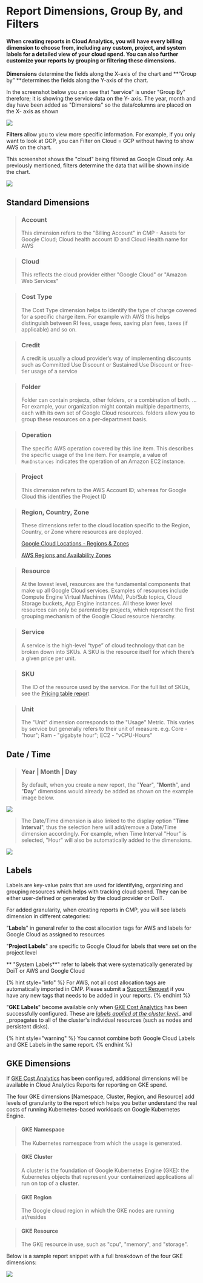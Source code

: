 # Report Dimensions, Group By, and Filters

#### When creating reports in Cloud Analytics, you will have every billing dimension to choose from, including any custom, project, and system labels for a detailed view of your cloud spend. You can also further customize your reports by grouping or filtering these dimensions. 

**Dimensions** determine the fields along the X-axis of the chart and **“Group by” **determines the fields along the Y-axis of the chart. 

In the screenshot below you can see that "service" is under "Group By" therefore; it is showing the service data on the Y- axis. The year, month and day have been added as "Dimensions" so the data/columns are placed on the X- axis as shown

![](<../../.gitbook/assets/image (138).png>)

**Filters** allow you to view more specific information. For example, if you only want to look at GCP, you can Filter on Cloud = GCP without having to show AWS on the chart.

This screenshot shows the  "cloud" being filtered as Google Cloud only. As previously mentioned, filters determine the data that will be shown inside the chart.

![](<../../.gitbook/assets/image (134) (1).png>)

## Standard Dimensions

> ### Account
>
> This dimension refers to the "Billing Account" in CMP - Assets for Google Cloud; Cloud health account ID and Cloud Health name for AWS

> ### Cloud
>
> This reflects the cloud provider either "Google Cloud" or "Amazon Web Services"

> ### **Cost Type**
>
> The Cost Type dimension helps to identify the type of charge covered for a specific charge item. For example with AWS this helps distinguish between RI fees, usage fees, saving plan fees, taxes (if applicable) and so on.

> ### Credit
>
> A credit is usually a cloud provider’s way of implementing discounts such as Committed Use Discount or Sustained Use Discount or free-tier usage of a service

> ### Folder
>
> Folder can contain projects, other folders, or a combination of both. ... For example, your organization might contain multiple departments, each with its own set of Google Cloud resources. folders allow you to group these resources on a per-department basis.

> ### Operation
>
> The specific AWS operation covered by this line item. This describes the specific usage of the line item. For example, a value of `RunInstances` indicates the operation of an Amazon EC2 instance.

> ### Project
>
> This dimension refers to the AWS Account ID; whereas for Google Cloud this identifies the Project ID

> ### **Region, Country, Zone**
>
> These dimensions refer to the cloud location specific to the Region, Country, or Zone where resources are deployed.
>
> [Google Cloud Locations - Regions & Zones](https://cloud.google.com/about/locations/)
>
> [AWS Regions and Availability Zones](https://aws.amazon.com/about-aws/global-infrastructure/regions_az/)

> ### Resource
>
> At the lowest level, resources are the fundamental components that make up all Google Cloud services. Examples of resources include Compute Engine Virtual Machines (VMs), Pub/Sub topics, Cloud Storage buckets, App Engine instances. All these lower level resources can only be parented by projects, which represent the first grouping mechanism of the Google Cloud resource hierarchy.

> ### Service
>
> A service is the high-level “type” of cloud technology that can be broken down into SKUs. A SKU is the resource itself for which there’s a given price per unit.

> ### SKU
>
> The ID of the resource used by the service. For the full list of SKUs, see the [Pricing table repor](https://cloud.google.com/billing/docs/how-to/pricing-table)t

> ### Unit
>
> The "Unit" dimension corresponds to the "Usage" Metric. This varies by service but generally refers to their unit of measure. e.g. Core - "hour"; Ram - "gigabyte hour"; EC2 - "vCPU-Hours"

## Date / Time 

> ### Year | Month | Day
>
> By default, when you create a new report, the "**Year**", "**Month**", and "**Day**" dimensions would already be added as shown on the example image below.

![](<../../.gitbook/assets/image (127) (2) (2) (2) (2).png>)

> The Date/Time dimension is also linked to the display option "**Time Interval**", thus the selection here will add/remove a Date/Time dimension accordingly. For example, when Time Interval "Hour" is selected, "Hour" will also be automatically added to the dimensions.

![](<../../.gitbook/assets/image (125) (1).png>)

## Labels

Labels are key-value pairs that are used for identifying, organizing and grouping resources which helps with tracking cloud spend. They can be either user-defined or generated by the cloud provider or DoiT.

For added granularity, when creating reports in CMP,  you will see labels dimension in different categories: 

"**Labels**" in general refer to the cost allocation tags for AWS and labels for Google Cloud as assigned to resources

"**Project Labels**" are specific to Google Cloud for labels that were set on the project level

** "System Labels**" refer to labels that were systematically generated by DoiT or AWS and Google Cloud

{% hint style="info" %}
For AWS, not all cost allocation tags are automatically imported in CMP. Please submit a [Support Request](https://help.doit-intl.com/tickets/open-a-new-support-request) if you have any new tags that needs to be added in your reports.
{% endhint %}

"**GKE Labels**" become available only when [GKE Cost Analytics](https://help.doit-intl.com/cloud-analytics/gke-cost-analytics) has been successfully configured. These are [_labels applied at the cluster level_](https://cloud.google.com/kubernetes-engine/docs/how-to/creating-managing-labels#about_labeling_clusters)_ and _propagates to all of the cluster's individual resources (such as nodes and persistent disks). 

{% hint style="warning" %}
You cannot combine both Google Cloud Labels and GKE Labels in the same report.
{% endhint %}

## GKE Dimensions

If [GKE Cost Analytics](https://help.doit-intl.com/cloud-analytics/gke-cost-analytics) has been configured, additional dimensions will be available in Cloud Analytics Reports for reporting on GKE spend. 

The four GKE dimensions \[Namespace, Cluster, Region, and Resource] add levels of granularity to the report which helps you better understand the real costs of running Kubernetes-based workloads on Google Kubernetes Engine.

> #### GKE Namespace
>
> The Kubernetes namespace from which the usage is generated.

> #### **GKE Cluster**
>
> A cluster is the foundation of Google Kubernetes Engine (GKE): the Kubernetes objects that represent your containerized applications all run on top of a **cluster**.

> #### GKE Region
>
> The Google cloud region in which the GKE nodes are running at/resides

> #### GKE Resource
>
> The GKE resource in use, such as "cpu", "memory", and "storage".

Below is a sample report snippet with a full breakdown of the four GKE dimensions: 

![](<../../.gitbook/assets/image (126) (1).png>)
